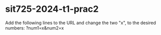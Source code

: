 # sit725-2024-t1-prac2

Add the following lines to the URL and change the two "x", to the desired numbers: ?num1=x&num2=x
